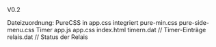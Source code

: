 V0.2

Dateizuordnung:
    PureCSS in app.css integriert
        pure-min.css
        pure-side-menu.css
    Timer
        app.js
        app.css
        index.html
        timern.dat  // Timer-Einträge
        relais.dat  // Status der Relais        